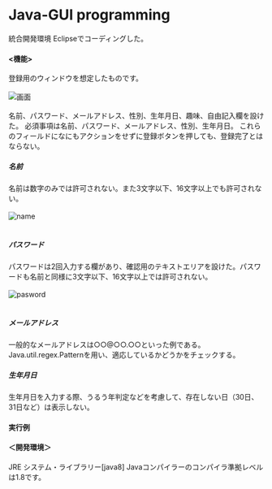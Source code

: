 # Java-GUI programming

統合開発環境 Eclipseでコーディングした。
#### <機能>
登録用のウィンドウを想定したものです。<br><br>
![画面](https://user-images.githubusercontent.com/106609749/171466418-a62f2687-5387-47a9-bd3e-f3fcb8ed98e6.png)
<br><br>
名前、パスワード、メールアドレス、性別、生年月日、趣味、自由記入欄を設けた。
必須事項は名前、パスワード、メールアドレス、性別、生年月日。
これらのフィールドになにもアクションをせずに登録ボタンを押しても、登録完了とはならない。

##### 名前
名前は数字のみでは許可されない。また3文字以下、16文字以上でも許可されない。<br><br>
![name](https://user-images.githubusercontent.com/106609749/171468195-8ff0a9ee-e1fc-49f4-8df4-ade8dfbde270.png)
<br><br>
##### パスワード
パスワードは2回入力する欄があり、確認用のテキストエリアを設けた。パスワードも名前と同様に3文字以下、16文字以上では許可されない。<br><br>
![pasword](https://user-images.githubusercontent.com/106609749/171468455-49de6569-fc07-44b2-83b0-244d5bce40e8.png)
<br><br>
##### メールアドレス
一般的なメールアドレスは○○@○○.○○といった例である。
Java.util.regex.Patternを用い、適応しているかどうかをチェックする。

##### 生年月日
生年月日を入力する際、うるう年判定などを考慮して、存在しない日（30日、31日など）は表示しない。

#### 実行例


#### ＜開発環境＞
JRE システム・ライブラリー[java8]
Javaコンパイラーのコンパイラ準拠レベルは1.8です。

